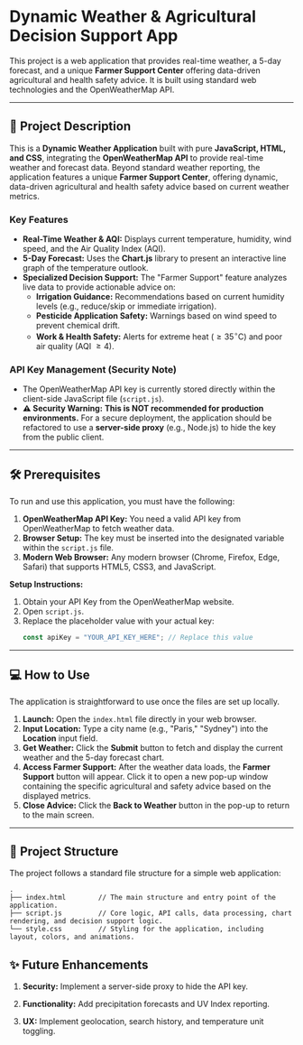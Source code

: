 

# Dynamic Weather & Agricultural Decision Support App

This project is a web application that provides real-time weather, a 5-day forecast, and a unique **Farmer Support Center** offering data-driven agricultural and health safety advice. It is built using standard web technologies and the OpenWeatherMap API.

-----

## 🚀 Project Description

This is a **Dynamic Weather Application** built with pure **JavaScript, HTML, and CSS**, integrating the **OpenWeatherMap API** to provide real-time weather and forecast data. Beyond standard weather reporting, the application features a unique **Farmer Support Center**, offering dynamic, data-driven agricultural and health safety advice based on current weather metrics.

### Key Features

  * **Real-Time Weather & AQI:** Displays current temperature, humidity, wind speed, and the Air Quality Index (AQI).
  * **5-Day Forecast:** Uses the **Chart.js** library to present an interactive line graph of the temperature outlook.
  * **Specialized Decision Support:** The "Farmer Support" feature analyzes live data to provide actionable advice on:
      * **Irrigation Guidance:** Recommendations based on current humidity levels (e.g., reduce/skip or immediate irrigation).
      * **Pesticide Application Safety:** Warnings based on wind speed to prevent chemical drift.
      * **Work & Health Safety:** Alerts for extreme heat ($\ge 35^\circ \text{C}$) and poor air quality ($\text{AQI } \ge 4$).

### API Key Management (Security Note)

  * The OpenWeatherMap API key is currently stored directly within the client-side JavaScript file (`script.js`).
  * **⚠️ Security Warning:** **This is NOT recommended for production environments.** For a secure deployment, the application should be refactored to use a **server-side proxy** (e.g., Node.js) to hide the key from the public client.

-----

## 🛠️ Prerequisites

To run and use this application, you must have the following:

1.  **OpenWeatherMap API Key:** You need a valid API key from OpenWeatherMap to fetch weather data.
2.  **Browser Setup:** The key must be inserted into the designated variable within the `script.js` file.
3.  **Modern Web Browser:** Any modern browser (Chrome, Firefox, Edge, Safari) that supports HTML5, CSS3, and JavaScript.

**Setup Instructions:**

1.  Obtain your API Key from the OpenWeatherMap website.
2.  Open `script.js`.
3.  Replace the placeholder value with your actual key:
    ```javascript
    const apiKey = "YOUR_API_KEY_HERE"; // Replace this value
    ```

-----

## 💻 How to Use

The application is straightforward to use once the files are set up locally.

1.  **Launch:** Open the `index.html` file directly in your web browser.
2.  **Input Location:** Type a city name (e.g., "Paris," "Sydney") into the **Location** input field.
3.  **Get Weather:** Click the **Submit** button to fetch and display the current weather and the 5-day forecast chart.
4.  **Access Farmer Support:** After the weather data loads, the **Farmer Support** button will appear. Click it to open a new pop-up window containing the specific agricultural and safety advice based on the displayed metrics.
5.  **Close Advice:** Click the **Back to Weather** button in the pop-up to return to the main screen.

-----

## 📂 Project Structure

The project follows a standard file structure for a simple web application:

```
.
├── index.html        // The main structure and entry point of the application.
├── script.js         // Core logic, API calls, data processing, chart rendering, and decision support logic.
└── style.css         // Styling for the application, including layout, colors, and animations.
```
## ✨ Future Enhancements
1. **Security:** Implement a server-side proxy to hide the API key.

2. **Functionality:** Add precipitation forecasts and UV Index reporting.

3. **UX:** Implement geolocation, search history, and temperature unit toggling.
